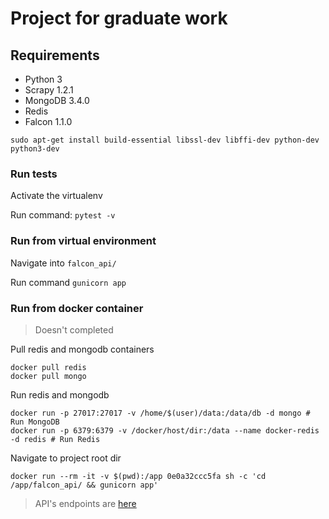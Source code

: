 # Project for graduate work

## Requirements
- Python 3
- Scrapy 1.2.1
- MongoDB 3.4.0
- Redis
- Falcon 1.1.0

```
sudo apt-get install build-essential libssl-dev libffi-dev python-dev python3-dev
```

### Run tests

Activate the virtualenv

Run command: `pytest -v`

### Run from virtual environment

Navigate into `falcon_api/`

Run command `gunicorn app`


### Run from docker container
> Doesn't completed

Pull redis and mongodb containers
```
docker pull redis
docker pull mongo
```

Run redis and mongodb
```
docker run -p 27017:27017 -v /home/$(user)/data:/data/db -d mongo # Run MongoDB
docker run -p 6379:6379 -v /docker/host/dir:/data --name docker-redis -d redis # Run Redis
```

Navigate to project root dir
```
docker run --rm -it -v $(pwd):/app 0e0a32ccc5fa sh -c 'cd /app/falcon_api/ && gunicorn app'
```


> API's endpoints are [here](docs/endpoints.md)